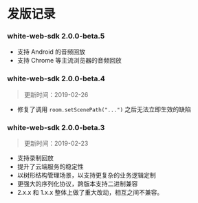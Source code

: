 # 发版记录

### white-web-sdk 2.0.0-beta.5

- 支持 Android 的音频回放
- 支持 Chrome 等主流浏览器的音频回放

### white-web-sdk 2.0.0-beta.4

> 更新时间：2019-02-26

- 修复了调用 ``room.setScenePath("...")`` 之后无法立即生效的缺陷

### white-web-sdk 2.0.0-beta.3

> 更新时间：2019-02-23

- 支持录制回放
- 提升了云端服务的稳定性
- 以树形结构管理场景，以支持更复杂的业务逻辑定制
- 更强大的序列化协议，跨版本支持二进制兼容
- 2.x.x 和 1.x.x 整体上做了重大改动，相互之间不兼容。
